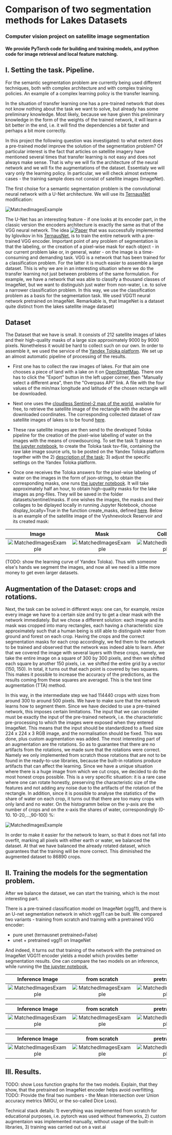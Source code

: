 # Comparison of two segmentation methods for Lakes Datasets
### Computer vision project on satellite image segmentation 
#### We provide PyTorch code for building and training models, and python code for image retrieval and local feature matching.

## I. Setting the task. Pipeline.

For the semantic segmentation problem are currently being used different techniques, 
both with complex architecture and with complex training policies. 
An example of a complex learning policy is the transfer learning. 

In the situation of transfer learning one has a pre-trained network that does not know nothing about the task we want to solve, 
but already has some preliminary knowledge. Most likely, because we have given this 
preliminary knowledge in the form of the weights of the trained network, it will learn a bit 
better in the end, i.e. it will find the dependencies a bit faster and perhaps a bit more correctly. 


In this project the following question was investigated: to what extent does a pre-trained model improve the solution of the segmentation problem? 
Of particular interest is the fact that articles on satellite imagery have mentioned several times that transfer 
learning is not easy and does not always make sense.
That is why we will fix the architecture of the neural network and we will fix the augmentations of the dataset. 
Essentialy we will vary only the learning policy. In particular, we will check almost extreme cases - 
the training sample does not consist of satellite images (ImageNet).


The first choise for a semantic segmentation problem is the convolutional neural network with a U-Net architecture. 
We will use its [TernausNet](https://github.com/ternaus/TernausNet) modification:


![MatchedImagesExample](examples/U-net_architecture.png)


The U-Net has an interesting feature - 
if one looks at its encoder part, in the classic version the encoders architecture is exactly the same 
as that of the VGG neural network. 
The idea [![Paper](http://img.shields.io/badge/paper-arXiv.1801.05746-B3181B.svg)](https://arxiv.org/abs/1801.05746) 
that was successfully implemented by Iglovikov in his [TernausNet](https://github.com/ternaus/TernausNet), 
is to train the entire network with a pre-trained VGG encoder. 
Important point of any problem of segmentation is that the labeling, or the creation of a pixel-wise mask for each object - 
in our current problem lake or, in general, water - on the image is a time-consuming and demanding task. VGG is a network 
that has been trained for a classification problem. For the latter it is much easier to assemble a large dataset. 
This is why we are in an interesting situation where we do the transfer learning not just between problems of the same formulation. 
For example, we have a network that was able to classify a thousand classes 
of ImageNet, but we want to distinguish just water from non-water, i.e. to solve a narrower classification 
problem. In this way, we use the classification problem as a basis for the segmentation task. 
We used VGG11 neural network pretrained on ImageNet. Remarkable is, that ImageNet is a dataset 
quite distinct from the lakes satellite image dataset)

## Dataset

The Dataset that we have is small. It consists of 212 satellite images of lakes and their high-quality masks
of a large size approximately 9000 by 9000 pixels. 
Nonetheless it would be hard to collect such on our own. In order to assemble it, 
we used the service of the [Yandex Toloka platform](https://toloka.yandex.ru/).
We set up an almost automatic pipeline of processing of the results. 

 - First one has to collect the raw images of lakes. 
For that aim one chooses a piece of land with a lake on it on 
[OpenStreetMap](https://www.openstreetmap.org). There one has to click the "Export" button in the left upper corner, then 
"Manually select a different area", then the "Overpass API" link. 
A file with the four values of the min/max longitude and latitude of the chosen rectangle will be downloaded. 

- Next one uses the 
[cloudless Sentinel-2 map of the world](https://s2maps.eu/), 
available for free, to retrieve the satellite image of the rectangle with the above downloaded coordinates. 
The corresponding collected dataset of raw satellite images of lakes is to be found 
[here](https://github.com/od-crypto/somedata/tree/master/img).

- These raw satellite images are then send to the developed Toloka pipeline for the creation of the pixel-wise 
labelling of water on the images with the means of crowdsourcing. 
To set the task 1) please run [the jupyter notebook](Toloka/Toloka_task.ipynb),
to create the Toloka task tsv-file, containing the raw lake image source urls, to be posted on the Yandex Toloka 
platform together with the 2) [description of the task](Toloka/Toloka_task_description.html); 3) adjust 
the specific settings on the Yandex Toloka platform.

 - Once one receives the Toloka answers for the pixel-wise labeling of water on the images in the form of json-strings,
to obtain the corresponding masks, one runs [the jupyter notebook](Toloka/Process_Toloka_json_results.ipynb).
It will take approximately half an hour, to obtain high-quality masks for the lake images as png-files. 
They will be saved in the folder datasets/sentinel/masks. If one wishes the images, the masks and their collages 
to be diplayed locally in running Jupyter Notebook, choose display_locally=True in the function create_masks, defined 
[here](Toloka/create_masks.py).
Below is an example of the satellite image of the Vyshnevolock Reservoir and its created mask:

Image             |  Mask  |  Collage
:-------------------------:|:-------------------------:|:-------------------------: 
![MatchedImagesExample](examples/russia_vyshnevolotskoye_reservoir_s2cloudless_2017_image.png)  |  ![MatchedImagesExample](examples/russia_vyshnevolotskoye_reservoir_s2cloudless_2017_mask.png)  |  ![MatchedImagesExample](examples/russia_vyshnevolotskoye_reservoir_s2cloudless_2017_collage.png)

(TODO: show the learning curve of Yandex Toloka). 
Thus with someone else's hands we segment the images, and now all we need is a little more money to 
get even larger datasets. 

## Augmentation of the Dataset: crops and rotations. 

Next, the task can be solved in different ways: one can, for example, 
resize every image we have to a certain size and try to get a clear mask with the 
network immediately. But we chose a different solution: each image and its mask 
was cropped into many rectangles, each having a characteristic size approximately such that a 
human being is still able to distinguish water from ground and forest on each crop. 
Having the crops and the correct segmentation masks for each crop accordingly, 
we fed them to the network to be trained and observed that the network was indeed able to learn. 
After that we covered the image with several layers with these 
crops, namely, we take the entire image on a square of 300 by 300 pixels, and then we 
shifted each square by another 150 pixels, i.e. we shifted the entire grid by a vector (150, 150). 
In total, it turns out that each point is covered by two squares. This makes it possible 
to increase the accuracy of the predictions, as the results coming from these squares 
are averaged. This is the test time augmentation (TTA) method. 

In this way, in the intermediate step we had 114440 crops with sizes from around 300 to around 500 pixels. 
We have to make sure that the network learns how to segment them. 
Since we have decided to use a pre-trained network, this imposes certain limitations. 
The input that we can consider must be exactly the input of the pre-trained network, 
i.e. the characteristic pre-processing to which the images were exposed when they entered ImageNet. 
This means that the input should be standardized to a fixed size 224 x 224 x 3 RGB image, 
and the normalisation should be fixed. This was done, plus custom augmentation was added. 
The most interesting part of an augmentation are the rotations.
So as to guarantee that there are no artifacts from the rotations, we made sure that the rotations were correct.
Namely we only implemented from scratch those rotations that are not to be found in the ready-to-use libraries, 
because the built-in rotations produce artifacts that can affect the learning. 
Since we have a unique situation where there is a huge image from which we cut crops, 
we decided to do the most honest crops possible. 
This is a very specific situation: it is a rare case where one can rotate honestly, 
preserving the characteristic size 
of the features and not adding any noise due to the artifacts of the rotation of the rectangle. 
In addition, since it is possible to analyse the statistics of the share of water on each crop, 
it turns out that there are too many crops with only land and no water. On the histogramm below 
on the y-axis are the number of crops and on the x-axis the shares of water, correspondingly (0-10. 10-20,...,90-100) %: 

![MatchedImagesExample](examples/Water_share.png)


In order to make it easier for the network to learn, 
so that it does not fall into overfit, marking all pixels with either earth or water, we balanced the dataset. 
At that we have balanced the already rotated dataset, which guarantees that the training will be more 
correct. This diminished the augmented dataset to 86890 crops.


## II. Training the models for the segmentation problem. 

After we balance the dataset, we can start the training, which is the most interesting part.

There is a pre-trained classification model on ImageNet (vgg11), and there is an U-net segmentation network in which vgg11 can be built. 
We compared two variants - training from scratch and training with a pretrained VGG encoder:

- pure unet (ternausnet pretrained=False) 
- unet + pretrained vgg11 on ImageNet


And indeed, it turns out that training of the network with the pretrained on ImageNet VGG11 encoder 
yields a model which provides better segmentation results. One can compare the two models on an inference, while 
running the [the jupyter notebook](demo/demo.ipynb),


Inference Image             |  from scratch  |  pretrained
:-------------------------:|:-------------------------:|:-------------------------: 
![MatchedImagesExample](examples/bulgaria_dospat_s2cloudless_2017.jpg)  |  ![MatchedImagesExample](examples/bulgaria_dospat_s2cloudless_2017_scratch.jpg)  |  ![MatchedImagesExample](examples/bulgaria_dospat_s2cloudless_2017_pretrain.jpg)



Inference Image             |  from scratch  |  pretrained
:-------------------------:|:-------------------------:|:-------------------------: 
![MatchedImagesExample](examples/switzerland_bodensee_s2cloudless_2018.jpg)  |  ![MatchedImagesExample](examples/switzerland_bodensee_s2cloudless_2018_scratch.jpg)  |  ![MatchedImagesExample](examples/switzerland_bodensee_s2cloudless_2018_pretrain.jpg)



Inference Image             |  from scratch  |  pretrained
:-------------------------:|:-------------------------:|:-------------------------: 
![MatchedImagesExample](examples/germany_starnberger_see_s2cloudless_2017.jpg)  |  ![MatchedImagesExample](examples/germany_starnberger_see_s2cloudless_2017_scratch.jpg)  |  ![MatchedImagesExample](examples/germany_starnberger_see_s2cloudless_2017_pretrain.jpg)



## III. Results. 
TODO: show Loss function graphs for the two models. Explain, that they show, that the pretrained on ImageNet encoder helps avoid overfitting.
TODO: Provide the final two numbers - the Mean Intersection over Union accuracy metrics (MIOU, or the so-called Dice Loss). 



Technical stack details: 1) everything was implemented from scratch for educational purposes, 
i.e. pytorch was used without frameworks, 
2) custom augmentaion was implemented manually, without usage of the built-in libraries, 3) training was carried out on a vast.ai
